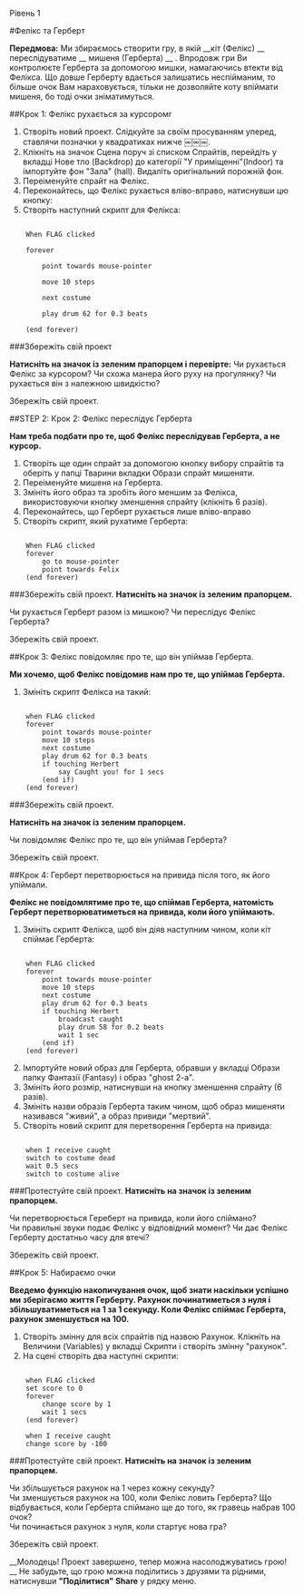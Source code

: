 Рівень 1

#Фелікс та Герберт

__Передмова:__
Ми збираємось створити гру, в якій __кіт (Фелікс) __ переслідуватиме __ мишеня (Герберта) __ . Впродовж гри Ви контролюєте Герберта за допомогою мишки, намагаючись втекти від Фелікса.  Що довше Герберту вдається залишатись неспійманим, то більше очок Вам нараховується, тільки не дозволяйте коту впіймати мишеня, бо тоді очки зніматимуться.

##Крок 1: Фелікс рухається за курсоромr

1. Створіть новий проект. Слідкуйте за своїм просуванням уперед, ставлячи позначки у квадратиках нижче ￼￼￼. 
2. Клікніть на значок Сцена поруч зі списком Спрайтів, перейдіть у вкладці Нове тло (Backdrop) до категорії "У приміщенні"(Indoor) та імпортуйте фон "Зала" (hall). Видаліть оригінальний порожній фон.
2. Переіменуйте спрайт на Фелікс.
3. Переконайтесь, що Фелікс рухається вліво-вправо, натиснувши цю кнопку:
4. Створіть наступний скрипт для Фелікса:

```scratch

	When FLAG clicked

	forever

		point towards mouse-pointer

		move 10 steps

		next costume

		play drum 62 for 0.3 beats

	(end forever)
```
		
###Збережіть свій проект

__Натисніть на значок із зеленим прапорцем і перевірте:__
Чи рухається Фелікс за курсором? Чи схожа манера його руху на прогулянку? Чи рухається він з належною швидкістю? 

Збережіть свій проект.

##STEP 2: Крок 2: Фелікс переслідує Герберта

__Нам треба подбати про те, щоб Фелікс переслідував Герберта, а не курсор.__

1. Створіть ще один спрайт за допомогою кнопку вибору спрайтів та оберіть у папці Тварини вкладки Образи спрайт мишеняти.
2. Переіменуйте мишеня на Герберта.
3. Змініть його образ та зробіть його меншим за Фелікса, використовуючи кнопку зменшення спрайту (клікніть 6 разів).
4. Переконайтесь, що Герберт рухається лише вліво-вправо
5. Створіть скрипт, який рухатиме Герберта:

```scratch
	
	When FLAG clicked
	forever
		go to mouse-pointer
		point towards Felix
	(end forever)
```

###Збережіть свій проект.
__Натисніть на значок із зеленим прапорцем.__

Чи рухається Герберт разом із мишкою? Чи переслідує Фелікс Герберта?

Збережіть свій проект.

##Крок 3: Фелікс повідомляє про те, що він упіймав Герберта.

__Ми хочемо, щоб Фелікс повідомив нам про те, що  упіймав Герберта.__


1. Змініть скрипт Фелікса на такий:

```scratch
	
	when FLAG clicked
	forever
		point towards mouse-pointer
		move 10 steps
		next costume
		play drum 62 for 0.3 beats
		if touching Herbert
			say Caught you! for 1 secs
		(end if)
	(end forever)
```

###Збережіть свій проект.

__Натисніть на значок із зеленим прапорцем.__

Чи повідомляє Фелікс про те, що він упіймав Герберта?

Збережіть свій проект.

##Крок 4: Герберт перетворюється на привида після того, як його упіймали. 

__Фелікс не повідомлятиме про те, що спіймав Герберта, натомість Герберт перетворюватиметься на привида, коли його упіймають.__

1. Змініть скрипт Фелікса, щоб він діяв наступним чином, коли кіт спіймає Герберта:

```scratch
	
	when FLAG clicked
	forever
		point towards mouse-pointer
		move 10 steps
		next costume
		play drum 62 for 0.3 beats
		if touching Herbert
			broadcast caught
			play drum 58 for 0.2 beats
			wait 1 sec
		(end if)
	(end forever)
```
2. Імпортуйте новий образ для Герберта, обравши у вкладці Образи папку Фантазії (Fantasy) і образ "ghost 2-a".
3. Змініть його розмір, натиснувши на кнопку зменшення спрайту (6 разів).
4. Змініть назви образів Герберта таким чином, щоб образ мишеняти називався "живий", а образ привиди "мертвий".
5. Створіть новий скрипт для перетворення Герберта на привида:

```scratch
	
	when I receive caught
	switch to costume dead
	wait 0.5 secs
	switch to costume alive
```
	
###Протестуйте свій проект.
__Натисніть на значок із зеленим прапорцем.__

Чи перетворюється Гереберт на привида, коли його спіймано?  
Чи правильні звуки подає Фелікс у відповідний момент? 
Чи дає Фелікс Герберту достатньо часу для втечі?

Збережіть свій проект.

##Крок 5: Набираємо очки


__Введемо функцію накопичування очок, щоб знати наскільки успішно ми зберігаємо життя Герберту. 
Рахунок починатиметься з нуля і збільшуватиметься на 1 за 1 секунду. Коли Фелікс спіймає Герберта, рахунок зменшується на 100.__

1. Створіть змінну для всіх спрайтів під назвою Рахунок. Клікніть на Величини (Variables) у вкладці Скрипти і створіть змінну "рахунок".
2. На сцені створіть два наступні скрипти:

```scratch
	
	when FLAG clicked
	set score to 0
	forever
		change score by 1
		wait 1 secs
	(end forever)
	
	when I receive caught
	change score by -100
```
	
###Протестуйте свій проект.
__Натисніть на значок із зеленим прапорцем.__

Чи збільшується рахунок на 1 через кожну секунду?  
Чи зменшується рахунок на 100, коли Фелікс ловить Герберта? 
Що відбувається, коли Герберта спіймано ще до того, як гравець набрав 100 очок?  
Чи починається рахунок з нуля, коли стартує нова гра?

Збережіть свій проект.

__Молодець! Проект завершено, тепер можна насолоджуватись грою! __
Не забудьте, що грою можна поділитись з друзями та рідними, натиснувши __"Поділитися" Share__ у рядку меню.
